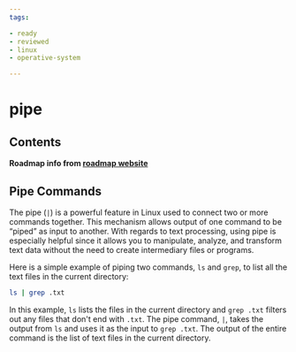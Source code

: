 ```yaml
---
tags:

- ready
- reviewed
- linux
- operative-system

---
```

# pipe

## Contents

__Roadmap info from [roadmap website](https://roadmap.sh/linux/text-processing/pipe)__

## Pipe Commands

The pipe (`|`) is a powerful feature in Linux used to connect two or more commands together. This mechanism allows output of one command to be “piped” as input to another. With regards to text processing, using pipe is especially helpful since it allows you to manipulate, analyze, and transform text data without the need to create intermediary files or programs.

Here is a simple example of piping two commands, `ls` and `grep`, to list all the text files in the current directory:

```bash
ls | grep .txt

```

In this example, `ls` lists the files in the current directory and `grep .txt` filters out any files that don't end with `.txt`. The pipe command, `|`, takes the output from `ls` and uses it as the input to `grep .txt`. The output of the entire command is the list of text files in the current directory.
